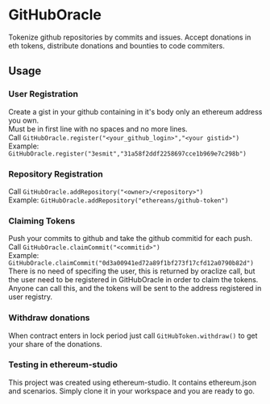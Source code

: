 # GitHubOracle 
Tokenize github repositories by commits and issues. Accept donations in eth tokens, distribute donations and bounties to code commiters.
 
## Usage 
  
### User Registration
Create a gist in your github containing in it's body only an ethereum address you own.  
Must be in first line with no spaces and no more lines.  
Call `GitHubOracle.register("<your_github_login>","<your gistid>")`  
Example: `GitHubOracle.register("3esmit","31a58f2ddf2258697cce1b969e7c298b")`  
 
### Repository Registration  
Call `GitHubOracle.addRepository("<owner>/<repository>")`  
Example:  `GitHubOracle.addRepository("ethereans/github-token")`  
 
### Claiming Tokens  
Push your commits to github and take the github commitid for each push.
Call `GitHubOracle.claimCommit("<commitid>")`  
Example: `GitHubOracle.claimCommit("0d3a00941ed72a89f1bf273f17cfd12a0790b82d")`  
There is no need of specifing the user, this is returned by oraclize call, but the user need to be registered in GitHubOracle in order to claim the tokens. 
Anyone can call this, and the tokens will be sent to the address registered in user registry.

### Withdraw donations
When contract enters in lock period just call `GitHubToken.withdraw()` to get your share of the donations.

### Testing in ethereum-studio
This project was created using ethereum-studio. It contains ethereum.json and scenarios. 
Simply clone it in your workspace and you are ready to go.
